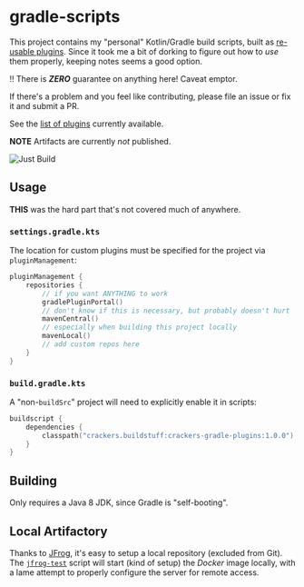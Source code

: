 # gradle-scripts

This project contains my "personal" Kotlin/Gradle build scripts, built as [re-usable plugins](https://docs.gradle.org/current/userguide/custom_plugins.html#sec:precompiled_plugins). Since it took me a bit of dorking to figure out how to _use_ them properly, keeping notes seems a good option.

:bangbang: There is **_ZERO_** guarantee on anything here! Caveat emptor.

If there's a problem and you feel like contributing, please file an issue or fix it and submit a PR.

See the [list of plugins](./Plugin%20List.md) currently available.

**NOTE** Artifacts are currently _not_ published.

![Just Build](https://github.com/EAGrahamJr/gradle-scripts/actions/workflows/build.yaml/badge.svg)

## Usage

**THIS** was the hard part that's not covered much of anywhere.

### `settings.gradle.kts`

The location for custom plugins must be specified for the project via `pluginManagement`:

```kotlin
pluginManagement {
    repositories {
        // if you want ANYTHING to work
        gradlePluginPortal()
        // don't know if this is necessary, but probably doesn't hurt
        mavenCentral()
        // especially when building this project locally
        mavenLocal()
        // add custom repos here
    }
}
```

### `build.gradle.kts`

A "non-`buildSrc`" project will need to explicitly enable it in scripts:

```kotlin
buildscript {
    dependencies {
        classpath("crackers.buildstuff:crackers-gradle-plugins:1.0.0")
    }
}
```

## Building

Only requires a Java 8 JDK, since Gradle is "self-booting".

## Local Artifactory

Thanks to [JFrog](https://jfrog.com/community/open-source/), it's easy to setup a local repository (excluded from Git). The [`jfrog-test`](jfrog-test.sh) script will start (kind of setup) the _Docker_ image locally, with a lame attempt to properly configure the server for remote access.
